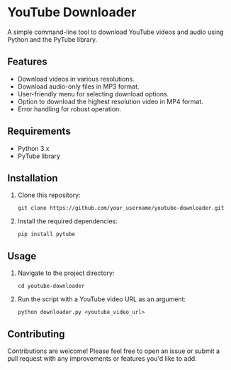 # YouTube Downloader

A simple command-line tool to download YouTube videos and audio using Python and the PyTube library.

## Features

- Download videos in various resolutions.
- Download audio-only files in MP3 format.
- User-friendly menu for selecting download options.
- Option to download the highest resolution video in MP4 format.
- Error handling for robust operation.

## Requirements

- Python 3.x
- PyTube library

## Installation

1. Clone this repository:

    ```
    git clone https://github.com/your_username/youtube-downloader.git
    ```

2. Install the required dependencies:

    ```
    pip install pytube
    ```

## Usage

1. Navigate to the project directory:

    ```
    cd youtube-downloader
    ```

2. Run the script with a YouTube video URL as an argument:

    ```
    python downloader.py <youtube_video_url>
    ```

## Contributing

Contributions are welcome! Please feel free to open an issue or submit a pull request with any improvements or features you'd like to add.



